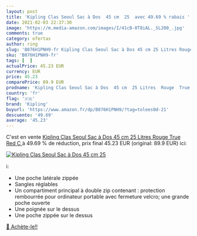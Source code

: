 ```yaml
---
layout: post
title: 'Kipling Clas Seoul Sac à Dos  45 cm  25  avec 49.69 % rabais '
date: 2021-02-03 22:37:30
image: 'https://m.media-amazon.com/images/I/41cB-0T8iAL._SL200_.jpg'
comments: true
category: ofertas
author: ring
slug: 'B076H1PNH9-fr Kipling Clas Seoul Sac à Dos 45 cm 25 Litres Rouge True Red C'
sku: 'B076H1PNH9-fr'
tags: [  ]
actualPrice: 45.23 EUR
currency: EUR
price: 45.23
comparePrice: 89.9 EUR
prodname: 'Kipling Clas Seoul Sac à Dos  45 cm  25 Litres  Rouge  True Red C '
country: 'fr'
flag: '🇫🇷'
brand: 'Kipling'
buyurl: 'https://www.amazon.fr/dp/B076H1PNH9/?tag=tolees0d-21'
descuento: '49.69'
average: '45.23'
---
```


C'est en vente [Kipling Clas Seoul Sac à Dos  45 cm  25 Litres  Rouge  True Red C ](https://www.amazon.fr/dp/B076H1PNH9/?tag=tolees0d-21)  à  49.69 % de réduction, prix final  45.23 EUR (original: 89.9 EUR) ici:

[![Kipling Clas Seoul Sac à Dos  45 cm  25 ](https://m.media-amazon.com/images/I/41cB-0T8iAL._SL200_.jpg)](https://www.amazon.fr/dp/B076H1PNH9/?tag=tolees0d-21)

ℹ️:

- Une poche latérale zippée
- Sangles réglables
- Un compartiment principal à double zip contenant : protection rembourrée pour ordinateur portable avec fermeture velcro; une grande poche ouverte
- Une poignée sur le dessus
- Une poche zippée sur le dessus

[🛒 Achète-le!!](https://www.amazon.fr/dp/B076H1PNH9/?tag=tolees0d-21)
